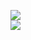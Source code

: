 [![](https://img.shields.io/badge/Made%20With-Github%20Spray-lightgrey.svg?style=for-the-badge&logo=github)](https://github.com/Annihil/github-spray#1962)  
[![](https://i.imgur.com/2DrTn0Z.gif)](https://github.com/Annihil/github-spray)